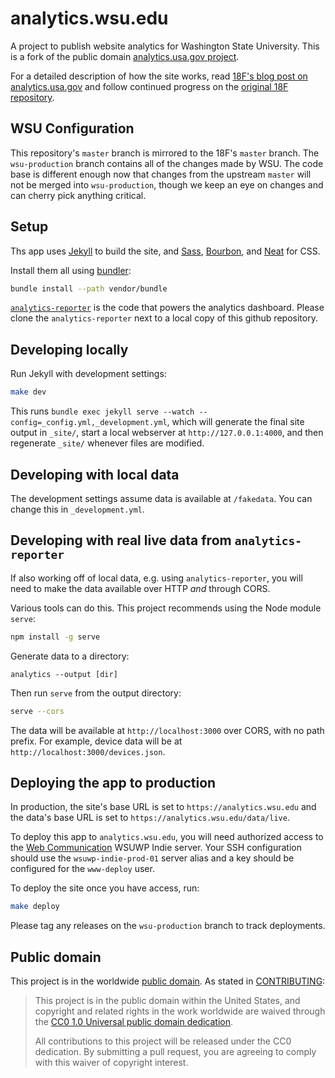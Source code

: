 # analytics.wsu.edu

A project to publish website analytics for Washington State University. This is a fork of the public domain [analytics.usa.gov project](https://github.com/18F/analytics.usa.gov).

For a detailed description of how the site works, read [18F's blog post on analytics.usa.gov](https://18f.gsa.gov/2015/03/19/how-we-built-analytics-usa-gov/) and follow continued progress on the [original 18F repository](https://github.com/18F/analytics.usa.gov).

## WSU Configuration

This repository's `master` branch is mirrored to the 18F's `master` branch. The `wsu-production` branch contains all of the changes made by WSU. The code base is different enough now that changes from the upstream `master` will not be merged into `wsu-production`, though we keep an eye on changes and can cherry pick anything critical.

## Setup

Ths app uses [Jekyll](http://jekyllrb.com) to build the site, and [Sass](http://sass-lang.com/), [Bourbon](http://bourbon.io), and [Neat](http://neat.bourbon.io) for CSS.

Install them all using [bundler](http://bundler.io/):

```bash
bundle install --path vendor/bundle
```

[`analytics-reporter`](https://github.com/18F/analytics-reporter) is the code that powers the analytics dashboard. Please clone the `analytics-reporter` next to a local copy of this github repository.

## Developing locally

Run Jekyll with development settings:

```bash
make dev
```

This runs `bundle exec jekyll serve --watch --config=_config.yml,_development.yml`, which will generate the final site output in `_site/`, start a local webserver at `http://127.0.0.1:4000`, and then regenerate `_site/` whenever files are modified.

## Developing with local data

The development settings assume data is available at `/fakedata`. You can change this in `_development.yml`.

## Developing with real live data from `analytics-reporter`

If also working off of local data, e.g. using `analytics-reporter`, you will need to make the data available over HTTP _and_ through CORS.

Various tools can do this. This project recommends using the Node module `serve`:

```bash
npm install -g serve
```

Generate data to a directory:

```
analytics --output [dir]
```

Then run `serve` from the output directory:

```bash
serve --cors
```

The data will be available at `http://localhost:3000` over CORS, with no path prefix. For example, device data will be at `http://localhost:3000/devices.json`.


## Deploying the app to production

In production, the site's base URL is set to `https://analytics.wsu.edu` and the data's base URL is set to `https://analytics.wsu.edu/data/live`.

To deploy this app to `analytics.wsu.edu`, you will need authorized access to the [Web Communication](https://web.wsu.edu) WSUWP Indie server. Your SSH configuration should use the `wsuwp-indie-prod-01` server alias and a key should be configured for the `www-deploy` user.

To deploy the site once you have access, run:

```bash
make deploy
```

Please tag any releases on the `wsu-production` branch to track deployments.

## Public domain

This project is in the worldwide [public domain](LICENSE.md). As stated in [CONTRIBUTING](CONTRIBUTING.md):

> This project is in the public domain within the United States, and copyright and related rights in the work worldwide are waived through the [CC0 1.0 Universal public domain dedication](https://creativecommons.org/publicdomain/zero/1.0/).
>
> All contributions to this project will be released under the CC0 dedication. By submitting a pull request, you are agreeing to comply with this waiver of copyright interest.
